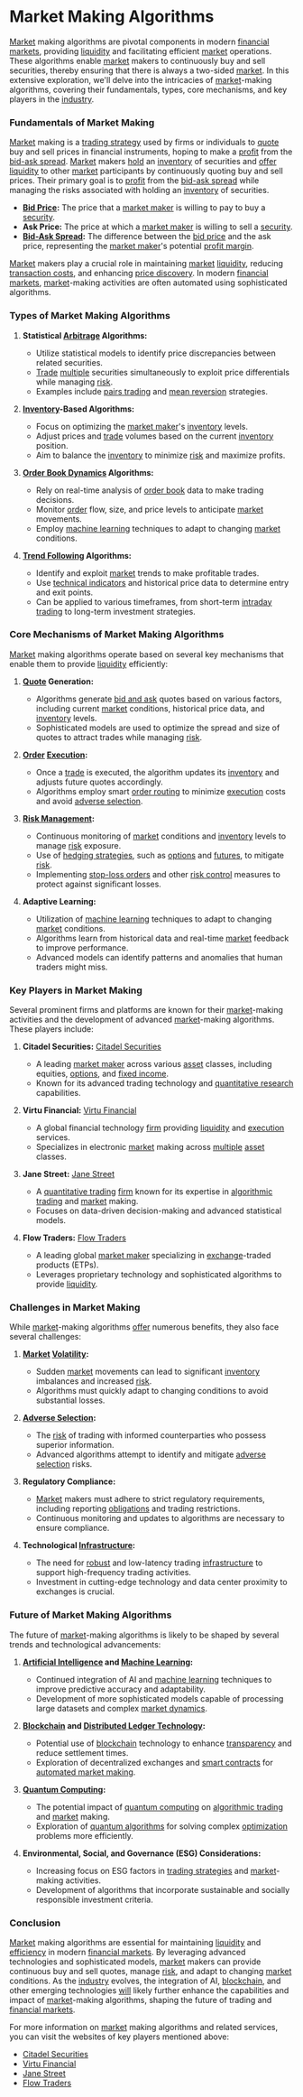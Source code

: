 # Market Making Algorithms

[Market](../m/market.md) making algorithms are pivotal components in modern [financial markets](../f/financial_market.md), providing [liquidity](../l/liquidity.md) and facilitating efficient [market](../m/market.md) operations. These algorithms enable [market](../m/market.md) makers to continuously buy and sell securities, thereby ensuring that there is always a two-sided [market](../m/market.md). In this extensive exploration, we'll delve into the intricacies of [market](../m/market.md)-making algorithms, covering their fundamentals, types, core mechanisms, and key players in the [industry](../i/industry.md).

### Fundamentals of Market Making

[Market](../m/market.md) making is a [trading strategy](../t/trading_strategy.md) used by firms or individuals to [quote](../q/quote.md) buy and sell prices in financial instruments, hoping to make a [profit](../p/profit.md) from the [bid-ask spread](../b/bid-ask_spread.md). [Market](../m/market.md) makers [hold](../h/hold.md) an [inventory](../i/inventory.md) of securities and [offer](../o/offer.md) [liquidity](../l/liquidity.md) to other [market](../m/market.md) participants by continuously quoting buy and sell prices. Their primary goal is to [profit](../p/profit.md) from the [bid-ask spread](../b/bid-ask_spread.md) while managing the risks associated with holding an [inventory](../i/inventory.md) of securities.

- **[Bid Price](../b/bid_price.md):** The price that a [market maker](../m/market_maker.md) is willing to pay to buy a [security](../s/security.md).
- **Ask Price:** The price at which a [market maker](../m/market_maker.md) is willing to sell a [security](../s/security.md).
- **[Bid-Ask Spread](../b/bid-ask_spread.md):** The difference between the [bid price](../b/bid_price.md) and the ask price, representing the [market maker](../m/market_maker.md)'s potential [profit margin](../p/profit_margin.md).

[Market](../m/market.md) makers play a crucial role in maintaining [market](../m/market.md) [liquidity](../l/liquidity.md), reducing [transaction costs](../t/transaction_costs.md), and enhancing [price discovery](../p/price_discovery.md). In modern [financial markets](../f/financial_market.md), [market](../m/market.md)-making activities are often automated using sophisticated algorithms.

### Types of Market Making Algorithms

1. **Statistical [Arbitrage](../a/arbitrage.md) Algorithms:**
   - Utilize statistical models to identify price discrepancies between related securities.
   - [Trade](../t/trade.md) [multiple](../m/multiple.md) securities simultaneously to exploit price differentials while managing [risk](../r/risk.md).
   - Examples include [pairs trading](../p/pairs_trading.md) and [mean reversion](../m/mean_reversion.md) strategies.

2. **[Inventory](../i/inventory.md)-Based Algorithms:**
   - Focus on optimizing the [market maker](../m/market_maker.md)'s [inventory](../i/inventory.md) levels.
   - Adjust prices and [trade](../t/trade.md) volumes based on the current [inventory](../i/inventory.md) position.
   - Aim to balance the [inventory](../i/inventory.md) to minimize [risk](../r/risk.md) and maximize profits.

3. **[Order Book Dynamics](../o/order_book_dynamics.md) Algorithms:**
   - Rely on real-time analysis of [order book](../o/order_book.md) data to make trading decisions.
   - Monitor [order](../o/order.md) flow, size, and price levels to anticipate [market](../m/market.md) movements.
   - Employ [machine learning](../m/machine_learning.md) techniques to adapt to changing [market](../m/market.md) conditions.

4. **[Trend Following](../t/trend_following.md) Algorithms:**
   - Identify and exploit [market](../m/market.md) trends to make profitable trades.
   - Use [technical indicators](../t/technical_indicators.md) and historical price data to determine entry and exit points.
   - Can be applied to various timeframes, from short-term [intraday trading](../i/intraday_trading.md) to long-term investment strategies.

### Core Mechanisms of Market Making Algorithms

[Market](../m/market.md) making algorithms operate based on several key mechanisms that enable them to provide [liquidity](../l/liquidity.md) efficiently:

1. **[Quote](../q/quote.md) Generation:**
   - Algorithms generate [bid and ask](../b/bid_and_ask.md) quotes based on various factors, including current [market](../m/market.md) conditions, historical price data, and [inventory](../i/inventory.md) levels.
   - Sophisticated models are used to optimize the spread and size of quotes to attract trades while managing [risk](../r/risk.md).

2. **[Order](../o/order.md) [Execution](../e/execution.md):**
   - Once a [trade](../t/trade.md) is executed, the algorithm updates its [inventory](../i/inventory.md) and adjusts future quotes accordingly.
   - Algorithms employ smart [order routing](../o/order_routing.md) to minimize [execution](../e/execution.md) costs and avoid [adverse selection](../a/adverse_selection.md).

3. **[Risk Management](../r/risk_management.md):**
   - Continuous monitoring of [market](../m/market.md) conditions and [inventory](../i/inventory.md) levels to manage [risk](../r/risk.md) exposure.
   - Use of [hedging strategies](../h/hedging_strategies.md), such as [options](../o/options.md) and [futures](../f/futures.md), to mitigate [risk](../r/risk.md).
   - Implementing [stop-loss orders](../s/stop-loss_orders.md) and other [risk control](../r/risk_control.md) measures to protect against significant losses.

4. **Adaptive Learning:**
   - Utilization of [machine learning](../m/machine_learning.md) techniques to adapt to changing [market](../m/market.md) conditions.
   - Algorithms learn from historical data and real-time [market](../m/market.md) feedback to improve performance.
   - Advanced models can identify patterns and anomalies that human traders might miss.

### Key Players in Market Making

Several prominent firms and platforms are known for their [market](../m/market.md)-making activities and the development of advanced [market](../m/market.md)-making algorithms. These players include:

1. **Citadel Securities:** [Citadel Securities](https://www.citadelsecurities.com/)
   - A leading [market maker](../m/market_maker.md) across various [asset](../a/asset.md) classes, including equities, [options](../o/options.md), and [fixed income](../f/fixed_income.md).
   - Known for its advanced trading technology and [quantitative research](../q/quantitative_research.md) capabilities.
   
2. **Virtu Financial:** [Virtu Financial](https://www.virtu.com/)
   - A global financial technology [firm](../f/firm.md) providing [liquidity](../l/liquidity.md) and [execution](../e/execution.md) services.
   - Specializes in electronic [market](../m/market.md) making across [multiple](../m/multiple.md) [asset](../a/asset.md) classes.

3. **Jane Street:** [Jane Street](https://www.janestreet.com/)
   - A [quantitative trading](../q/quantitative_trading.md) [firm](../f/firm.md) known for its expertise in [algorithmic trading](../a/algorithmic_trading.md) and [market](../m/market.md) making.
   - Focuses on data-driven decision-making and advanced statistical models.

4. **Flow Traders:** [Flow Traders](https://www.flowtraders.com/)
   - A leading global [market maker](../m/market_maker.md) specializing in [exchange](../e/exchange.md)-traded products (ETPs).
   - Leverages proprietary technology and sophisticated algorithms to provide [liquidity](../l/liquidity.md).

### Challenges in Market Making

While [market](../m/market.md)-making algorithms [offer](../o/offer.md) numerous benefits, they also face several challenges:

1. **[Market](../m/market.md) [Volatility](../v/volatility.md):**
   - Sudden [market](../m/market.md) movements can lead to significant [inventory](../i/inventory.md) imbalances and increased [risk](../r/risk.md).
   - Algorithms must quickly adapt to changing conditions to avoid substantial losses.

2. **[Adverse Selection](../a/adverse_selection.md):**
   - The [risk](../r/risk.md) of trading with informed counterparties who possess superior information.
   - Advanced algorithms attempt to identify and mitigate [adverse selection](../a/adverse_selection.md) risks.

3. **Regulatory Compliance:**
   - [Market](../m/market.md) makers must adhere to strict regulatory requirements, including reporting [obligations](../o/obligation.md) and trading restrictions.
   - Continuous monitoring and updates to algorithms are necessary to ensure compliance.

4. **Technological [Infrastructure](../i/infrastructure.md):**
   - The need for [robust](../r/robust.md) and low-latency trading [infrastructure](../i/infrastructure.md) to support high-frequency trading activities.
   - Investment in cutting-edge technology and data center proximity to exchanges is crucial.

### Future of Market Making Algorithms

The future of [market](../m/market.md)-making algorithms is likely to be shaped by several trends and technological advancements:

1. **[Artificial Intelligence](../a/artificial_intelligence_in_trading.md) and [Machine Learning](../m/machine_learning.md):**
   - Continued integration of AI and [machine learning](../m/machine_learning.md) techniques to improve predictive accuracy and adaptability.
   - Development of more sophisticated models capable of processing large datasets and complex [market dynamics](../m/market_dynamics.md).

2. **[Blockchain](../b/blockchain_in_trading.md) and [Distributed Ledger Technology](../d/distributed_ledger_technology.md):**
   - Potential use of [blockchain](../b/blockchain_in_trading.md) technology to enhance [transparency](../t/transparency.md) and reduce settlement times.
   - Exploration of decentralized exchanges and [smart contracts](../s/smart_contracts_in_trading.md) for [automated market making](../a/automated_market_making.md).

3. **[Quantum Computing](../q/quantum_computing_in_trading.md):**
   - The potential impact of [quantum computing](../q/quantum_computing_in_trading.md) on [algorithmic trading](../a/algorithmic_trading.md) and [market](../m/market.md) making.
   - Exploration of [quantum algorithms](../q/quantum_algorithms_in_trading.md) for solving complex [optimization](../o/optimization.md) problems more efficiently.

4. **Environmental, Social, and Governance (ESG) Considerations:**
   - Increasing focus on ESG factors in [trading strategies](../t/trading_strategies.md) and [market](../m/market.md)-making activities.
   - Development of algorithms that incorporate sustainable and socially responsible investment criteria.

### Conclusion

[Market](../m/market.md) making algorithms are essential for maintaining [liquidity](../l/liquidity.md) and [efficiency](../e/efficiency.md) in modern [financial markets](../f/financial_market.md). By leveraging advanced technologies and sophisticated models, [market](../m/market.md) makers can provide continuous buy and sell quotes, manage [risk](../r/risk.md), and adapt to changing [market](../m/market.md) conditions. As the [industry](../i/industry.md) evolves, the integration of AI, [blockchain](../b/blockchain_in_trading.md), and other emerging technologies [will](../w/will.md) likely further enhance the capabilities and impact of [market](../m/market.md)-making algorithms, shaping the future of trading and [financial markets](../f/financial_market.md).

For more information on [market](../m/market.md) making algorithms and related services, you can visit the websites of key players mentioned above:
- [Citadel Securities](https://www.citadelsecurities.com/)
- [Virtu Financial](https://www.virtu.com/)
- [Jane Street](https://www.janestreet.com/)
- [Flow Traders](https://www.flowtraders.com/)
